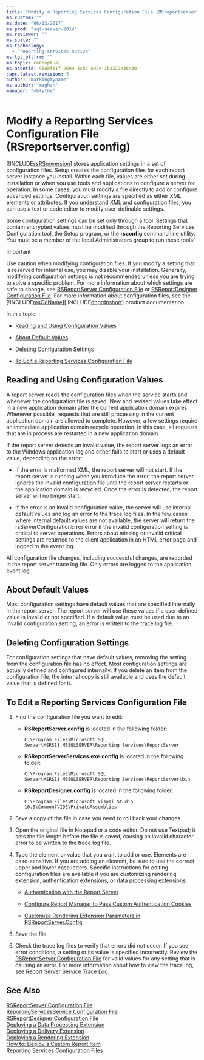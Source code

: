 ```yaml
---
title: "Modify a Reporting Services Configuration File (RSreportserver.config) | Microsoft Docs"
ms.custom: ""
ms.date: "06/13/2017"
ms.prod: "sql-server-2014"
ms.reviewer: ""
ms.suite: ""
ms.technology: 
  - "reporting-services-native"
ms.tgt_pltfrm: ""
ms.topic: conceptual
ms.assetid: 958ef51f-2699-4cb2-a92e-3b4322e36a30
caps.latest.revision: 5
author: "markingmyname"
ms.author: "maghan"
manager: "mblythe"
---
```

# Modify a Reporting Services Configuration File (RSreportserver.config)
  [!INCLUDE[ssRSnoversion](../../includes/ssrsnoversion-md.md)] stores application settings in a set of configuration files. Setup creates the configuration files for each report server instance you install. Within each file, values are either set during installation or when you use tools and applications to configure a server for operation. In some cases, you must modify a file directly to add or configure advanced settings. Configuration settings are specified as either XML elements or attributes. If you understand XML and configuration files, you can use a text or code editor to modify user-definable settings.  
  
 Some configuration settings can be set only through a tool. Settings that contain encrypted values must be modified through the Reporting Services Configuration tool, the Setup program, or the **rsconfig** command line utility. You must be a member of the local Administrators group to run these tools.'  
  
> [!IMPORTANT]  
>  Use caution when modifying configuration files. If you modify a setting that is reserved for internal use, you may disable your installation. Generally, modifying configuration settings is not recommended unless you are trying to solve a specific problem. For more information about which settings are safe to change, see [RSReportServer Configuration File](rsreportserver-config-configuration-file.md) or [RSReportDesigner Configuration File](rsreportdesigner-configuration-file.md). For more information about configuration files, see the [!INCLUDE[msCoName](../../includes/msconame-md.md)][!INCLUDE[dnprdnshort](../../includes/dnprdnshort-md.md)] product documentation.  
  
 In this topic:  
  
-   [Reading and Using Configuration Values](#bkmk_read_values)  
  
-   [About Default Values](#bkmk_default_values)  
  
-   [Deleting Configuration Settings](#bkmk_delete_config_settings)  
  
-   [To Edit a Reporting Services Configuration File](#bkmk_edit_configuation_file)  
  
##  <a name="bkmk_read_values"></a> Reading and Using Configuration Values  
 A report server reads the configuration files when the service starts and whenever the configuration file is saved. New and revised values take effect in a new application domain after the current application domain expires. Whenever possible, requests that are still processing in the current application domain are allowed to complete. However, a few settings require an immediate application domain recycle operation. In this case, all requests that are in process are restarted in a new application domain.  
  
 If the report server detects an invalid value, the report server logs an error to the Windows application log and either fails to start or uses a default value, depending on the error:  
  
-   If the error is malformed XML, the report server will not start. If the report server is running when you introduce the error, the report server ignores the invalid configuration file until the report server restarts or the application domain is recycled. Once the error is detected, the report server will no longer start.  
  
-   If the error is an invalid configuration value, the server will use internal default values and log an error to the trace log files. In the few cases where internal default values are not available, the server will return the rsServerConfigurationError error if the invalid configuration setting is critical to server operations. Errors about missing or invalid critical settings are returned to the client application in an HTML error page and logged to the event log.  
  
 All configuration file changes, including successful changes, are recorded in the report server trace log file. Only errors are logged to the application event log.  
  
##  <a name="bkmk_default_values"></a> About Default Values  
 Most configuration settings have default values that are specified internally in the report server. The report server will use these values if a user-defined value is invalid or not specified. If a default value must be used due to an invalid configuration setting, an error is written to the trace log file.  
  
##  <a name="bkmk_delete_config_settings"></a> Deleting Configuration Settings  
 For configuration settings that have default values, removing the setting from the configuration file has no effect. Most configuration settings are actually defined and configured internally. If you delete an item from the configuration file, the internal copy is still available and uses the default value that is defined for it.  
  
##  <a name="bkmk_edit_configuation_file"></a> To Edit a Reporting Services Configuration File  
  
1.  Find the configuration file you want to edit:  
  
    -   **RSReportServer.config** is located in the following folder:  
  
        ```  
        C:\Program Files\Microsoft SQL Server\MSRS11.MSSQLSERVER\Reporting Services\ReportServer  
        ```  
  
    -   **RSReportServerServices.exe.config** is located in the following folder:  
  
        ```  
        C:\Program Files\Microsoft SQL Server\MSRS11.MSSQLSERVER\Reporting Services\ReportServer\bin  
        ```  
  
    -   **RSReportDesigner.config** is located in the following folder:  
  
        ```  
        C:\Program Files\Microsoft Visual Studio 10.0\Common7\IDE\PrivateAssemblies  
        ```  
  
2.  Save a copy of the file in case you need to roll back your changes.  
  
3.  Open the original file in Notepad or a code editor. Do not use Textpad; it sets the file length before the file is saved, causing an invalid character error to be written to the trace log file.  
  
4.  Type the element or value that you want to add or use. Elements are case-sensitive. If you are adding an element, be sure to use the correct upper and lower case letters. Specific instructions for editing configuration files are available if you are customizing rendering extension, authentication extensions, or data processing extensions:  
  
    -   [Authentication with the Report Server](../security/authentication-with-the-report-server.md)  
  
    -   [Configure Report Manager to Pass Custom Authentication Cookies](../security/configure-the-web-portal-to-pass-custom-authentication-cookies.md)  
  
    -   [Customize Rendering Extension Parameters in RSReportServer.Config](../customize-rendering-extension-parameters-in-rsreportserver-config.md)  
  
5.  Save the file.  
  
6.  Check the trace log files to verify that errors did not occur. If you see error conditions, a setting or its value is specified incorrectly. Review the [RSReportServer Configuration File](rsreportserver-config-configuration-file.md) for valid values for any setting that is causing an error. For more information about how to view the trace log, see [Report Server Service Trace Log](report-server-service-trace-log.md).  
  
## See Also  
 [RSReportServer Configuration File](rsreportserver-config-configuration-file.md)   
 [ReportingServicesService Configuration File](reportingservicesservice-configuration-file.md)   
 [RSReportDesigner Configuration File](rsreportdesigner-configuration-file.md)   
 [Deploying a Data Processing Extension](../extensions/data-processing/deploying-a-data-processing-extension.md)   
 [Deploying a Delivery Extension](../extensions/delivery-extension/deploying-a-delivery-extension.md)   
 [Deploying a Rendering Extension](../extensions/rendering-extension/deploying-a-rendering-extension.md)   
 [How to: Deploy a Custom Report Item](../custom-report-items/how-to-deploy-a-custom-report-item.md)   
 [Reporting Services Configuration Files](reporting-services-configuration-files.md)  
  
  